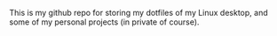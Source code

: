 This is my github repo for storing my dotfiles of my Linux desktop, and some of my personal projects (in private of course).
